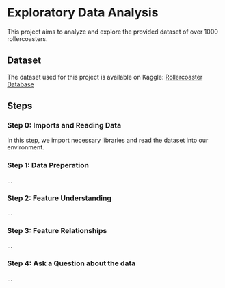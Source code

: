 # Exploratory Data Analysis

This project aims to analyze and explore the provided dataset of over 1000 rollercoasters.

## Dataset
The dataset used for this project is available on Kaggle: [Rollercoaster Database](https://www.kaggle.com/datasets/robikscube/rollercoaster-database/data?select=coaster_db.csv)

## Steps

### Step 0: Imports and Reading Data

In this step, we import necessary libraries and read the dataset into our environment.

### Step 1: Data Preperation

...

### Step 2: Feature Understanding

...

### Step 3: Feature Relationships

...

### Step 4: Ask a Question about the data

...
